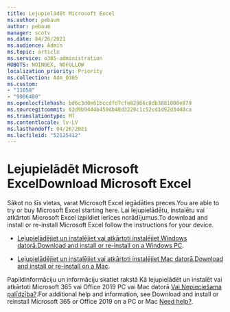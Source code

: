 ```yaml
---
title: Lejupielādēt Microsoft Excel
ms.author: pebaum
author: pebaum
manager: scotv
ms.date: 04/26/2021
ms.audience: Admin
ms.topic: article
ms.service: o365-administration
ROBOTS: NOINDEX, NOFOLLOW
localization_priority: Priority
ms.collection: Adm_O365
ms.custom:
- "11058"
- "9006480"
ms.openlocfilehash: bd6c3d0e61bccdfd7cfe82866c8db3881800e879
ms.sourcegitcommit: 63d9b9444b459db48d3228c1c52cd1d92d3448ca
ms.translationtype: MT
ms.contentlocale: lv-LV
ms.lasthandoff: 04/26/2021
ms.locfileid: "52125412"
---
```

# <a name="download-microsoft-excel"></a><span data-ttu-id="5fc91-102">Lejupielādēt Microsoft Excel</span><span class="sxs-lookup"><span data-stu-id="5fc91-102">Download Microsoft Excel</span></span>

<span data-ttu-id="5fc91-103">Sākot no šīs vietas, varat Microsoft Excel iegādāties preces.</span><span class="sxs-lookup"><span data-stu-id="5fc91-103">You are able to try or buy Microsoft Excel starting here.</span></span> <span data-ttu-id="5fc91-104">Lai lejupielādētu, instalētu vai atkārtoti Microsoft Excel izpildiet ierīces norādījumus.</span><span class="sxs-lookup"><span data-stu-id="5fc91-104">To download and install or re-install Microsoft Excel follow the instructions for your device.</span></span> 

- <span data-ttu-id="5fc91-105">[Lejupielādējiet un instalējiet vai atkārtoti instalējiet Windows datorā.](https://support.microsoft.com/office/download-and-install-or-reinstall-microsoft-365-or-office-2019-on-a-pc-or-mac-4414eaaf-0478-48be-9c42-23adc4716658?ui=en-us&rs=en-us&ad=us#InstallSteps=Install_on_a_PC)</span><span class="sxs-lookup"><span data-stu-id="5fc91-105">[Download and install or re-install on a Windows PC](https://support.microsoft.com/office/download-and-install-or-reinstall-microsoft-365-or-office-2019-on-a-pc-or-mac-4414eaaf-0478-48be-9c42-23adc4716658?ui=en-us&rs=en-us&ad=us#InstallSteps=Install_on_a_PC).</span></span> 

- <span data-ttu-id="5fc91-106">[Lejupielādējiet un instalējiet vai atkārtoti instalējiet Mac datorā.](https://support.microsoft.com/office/download-and-install-or-reinstall-microsoft-365-or-office-2019-on-a-pc-or-mac-4414eaaf-0478-48be-9c42-23adc4716658?ui=en-us&rs=en-us&ad=us#InstallSteps=Install_on_a_Mac)</span><span class="sxs-lookup"><span data-stu-id="5fc91-106">[Download and install or re-install on a Mac](https://support.microsoft.com/office/download-and-install-or-reinstall-microsoft-365-or-office-2019-on-a-pc-or-mac-4414eaaf-0478-48be-9c42-23adc4716658?ui=en-us&rs=en-us&ad=us#InstallSteps=Install_on_a_Mac).</span></span> 

<span data-ttu-id="5fc91-107">Papildinformāciju un informāciju skatiet rakstā Kā lejupielādēt un instalēt vai atkārtoti Microsoft 365 vai Office 2019 PC vai Mac datorā [Vai Nepieciešama palīdzība?](https://support.microsoft.com/office/download-and-install-or-reinstall-microsoft-365-or-office-2019-on-a-pc-or-mac-4414eaaf-0478-48be-9c42-23adc4716658?ui=en-us&rs=en-us&ad=us#InstallSteps=need_help).</span><span class="sxs-lookup"><span data-stu-id="5fc91-107">For additional help and information, see Download and install or reinstall Microsoft 365 or Office 2019 on a PC or Mac [Need help?](https://support.microsoft.com/office/download-and-install-or-reinstall-microsoft-365-or-office-2019-on-a-pc-or-mac-4414eaaf-0478-48be-9c42-23adc4716658?ui=en-us&rs=en-us&ad=us#InstallSteps=need_help).</span></span> 